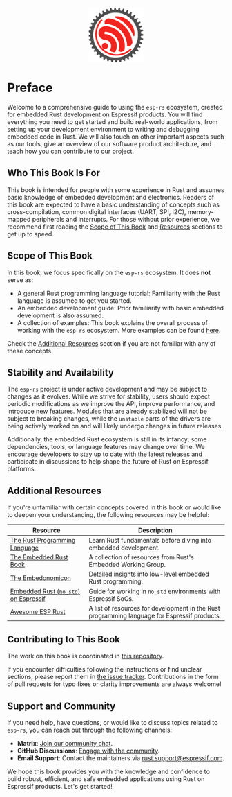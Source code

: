 <p style="text-align:center;"><img src="./assets/esp-rs.svg" width="25%"></p>

# Preface

Welcome to a comprehensive guide to using the `esp-rs` ecosystem, created for embedded Rust development on Espressif products. You will find everything you need to get started and build real-world applications, from setting up your development environment to writing and debugging embedded code in Rust. We will also touch on other important aspects such as our tools, give an overview of our software product architecture, and teach how you can contribute to our project.

## Who This Book Is For

This book is intended for people with some experience in Rust and assumes basic knowledge of embedded development and electronics. Readers of this book are expected to have a basic understanding of concepts such as cross-compilation, common digital interfaces (UART, SPI, I2C), memory-mapped peripherals and interrupts. For those without prior experience, we recommend first reading the [Scope of This Book][prerequisites] and [Resources][resources] sections to get up to speed.

[prerequisites]: #scope-of-this-book

## Scope of This Book

In this book, we focus specifically on the `esp-rs` ecosystem. It does **not** serve as:

- A general Rust programming language tutorial: Familiarity with the Rust language is assumed to get you started.
- An embedded development guide: Prior familiarity with basic embedded development is also assumed.
- A collection of examples: This book explains the overall process of working with the `esp-rs` ecosystem. More examples can be found [here][examples].

Check the [Additional Resources][resources] section if you are not familiar with any of these concepts.

[examples]: https://github.com/esp-rs/esp-hal/tree/main/examples
[resources]: #additional-resources

## Stability and Availability

The `esp-rs` project is under active development and may be subject to changes as it evolves. While we strive for stability, users should expect periodic modifications as we improve the API, improve performance, and introduce new features. [Modules] that are already stabilized will not be subject to breaking changes, while the `unstable` parts of the drivers are being actively worked on and will likely undergo changes in future releases.

Additionally, the embedded Rust ecosystem is still in its infancy; some dependencies, tools, or language features may change over time. We encourage developers to stay up to date with the latest releases and participate in discussions to help shape the future of Rust on Espressif platforms.

[modules]: https://docs.espressif.com/projects/rust/esp-hal/1.0.0-beta.0/esp32c6/esp_hal/index.html#modules

## Additional Resources

If you're unfamiliar with certain concepts covered in this book or would like to deepen your understanding, the following resources may be helpful:

| Resource                                                 | Description                                                                                 |
| -------------------------------------------------------- | ------------------------------------------------------------------------------------------- |
| [The Rust Programming Language][rust-book]               | Learn Rust fundamentals before diving into embedded development.                            |
| [The Embedded Rust Book][embedded-rust-book]             | A collection of resources from Rust's Embedded Working Group.                               |
| [The Embedonomicon][embedonomicon]                       | Detailed insights into low-level embedded Rust programming.                                 |
| [Embedded Rust (`no_std`) on Espressif][no_std-training] | Guide for working in `no_std` environments with Espressif SoCs.                             |
| [Awesome ESP Rust][awesome-esp-rust]                     | A list of resources for development in the Rust programming language for Espressif products |

[rust-book]: https://doc.rust-lang.org/book/
[embedded-rust-book]: https://docs.rust-embedded.org/book/index.html
[embedonomicon]: https://docs.rust-embedded.org/embedonomicon/
[no_std-training]: https://esp-rs.github.io/no_std-training/
[awesome-esp-rust]: https://github.com/esp-rs/awesome-esp-rust.git

## Contributing to This Book

The work on this book is coordinated in [this repository][book-repository].

If you encounter difficulties following the instructions or find unclear sections, please report them in [the issue tracker][book-issues]. Contributions in the form of pull requests for typo fixes or clarity improvements are always welcome!

[book-repository]: https://github.com/esp-rs/book
[book-issues]: https://github.com/esp-rs/book/issues/

## Support and Community

If you need help, have questions, or would like to discuss topics related to `esp-rs`, you can reach out through the following channels:

- **Matrix**: [Join our community chat](https://matrix.to/#/#esp-rs:matrix.org).
- **GitHub Discussions**: [Engage with the community](https://github.com/esp-rs/esp-hal/discussions).
- **Email Support**: Contact the maintainers via <rust.support@espressif.com>.

We hope this book provides you with the knowledge and confidence to build robust, efficient, and safe embedded applications using Rust on Espressif products. Let's get started!

